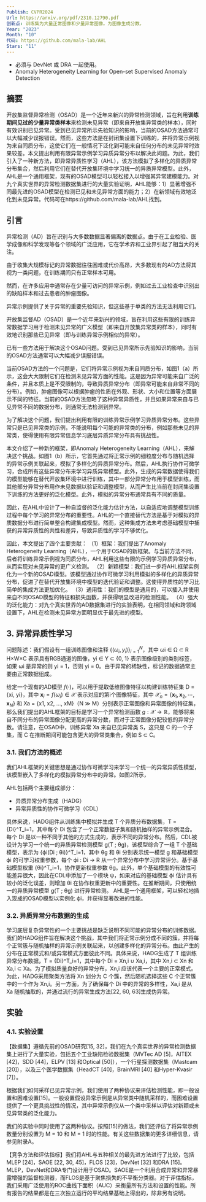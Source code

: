 ```yaml
---
Publish: CVPR2024
Url: https://arxiv.org/pdf/2310.12790.pdf
创新点: 训练集为大量正常图像和少量异常图像。为图像生成分数。
Year: "2023"
Month: "10"
代码: https://github.com/mala-lab/AHL
Stars: "11"
---
```

- 必须与 DevNet 或 DRA 一起使用。
- Anomaly Heterogeneity Learning for Open-set Supervised Anomaly Detection

## 摘要

开放集监督异常检测（OSAD）是一个近年来新兴的异常检测领域，旨在利用**训练期间见过的少量异常类样本**来检测未见异常（即来自开放集异常类的样本），同时有效识别已见异常。受到已见异常所示先验知识的影响，当前的OSAD方法通常可以大幅减少误报错误。然而，这些方法是在封闭集设置下训练的，并将异常示例视为来自同质分布，这使它们在一般情况下泛化到可能来自任何分布的未见异常时效果较差。本文提出利用有限异常示例学习异质异常分布以解决此问题。为此，我们引入了一种新方法，即异常异质性学习（AHL），该方法模拟了多样化的异质异常分布集合，然后利用它们在替代开放集环境中学习统一的异质异常模型。此外，AHL是一个通用框架，现有的OSAD模型可以轻松接入以增强其异常建模能力。对九个真实世界的异常检测数据集进行的大量实验证明，AHL能够：1）显著增强不同最先进的OSAD模型在检测已见和未见异常方面的能力；2）在新领域有效地泛化到未见异常。代码可在https://github.com/mala-lab/AHL找到。

## 引言

异常检测（AD）旨在识别与大多数数据显著偏离的数据点。由于在工业检验、医学成像和科学发现等各个领域的广泛应用，它在学术界和工业界引起了相当大的关注。

由于收集大规模标记的异常数据往往困难或代价高昂，大多数现有的AD方法将其视为一类问题，在训练期间只有正常样本可用。

然而，在许多应用中通常存在少量可访问的异常示例，例如过去工业检查中识别出的缺陷样本和过去患者的肿瘤图像。

异常示例提供了关于异常的重要先验知识，但这些基于单类的方法无法利用它们。

开放集监督AD（OSAD）是一个近年来新兴的领域，旨在利用这些有限的训练异常数据学习用于检测未见异常的广义模型（即来自开放集异常类的样本），同时有效地识别那些已见异常（即与训练异常示例相似的异常）。

已有一些方法用于解决这个OSAD问题。受到已见异常所示先验知识的影响，当前的OSAD方法通常可以大幅减少误报错误。

当前OSAD方法的一个问题是，它们将异常示例视为来自同质分布，如图1（a）所示，这会大大限制它们在检测未见异常方面的性能。这是因为异常可能来自广泛的条件，并且本质上是不受限制的，导致异质异常分布（即异常可能来自非常不同的分布）。例如，肿瘤图像可以根据肿瘤的性质在外观、形状、大小和位置等方面展示不同的特征。当前的OSAD方法忽略了这种异常异质性，并且如果异常来自与已见异常不同的数据分布，则通常无法检测到异常。

为了解决这个问题，我们提出利用有限的训练异常示例学习异质异常分布。这些异常只是已见异常类的示例，不能说明每个可能的异常类的分布，例如那些未见的异常类，使得使用有限异常信息学习底层异质异常分布具有挑战性。

本文介绍了一种新的框架，即Anomaly Heterogeneity Learning（AHL），来解决这个挑战。如图1（b）所示，它首先通过将正常示例的细粒度分布与随机选择的异常示例关联起来，模拟了多样化的异质异常分布。然后，AHL执行协作可微学习，合成所有这些异常分布来学习异质异常模型。此外，生成的异常数据使得我们的模型能够在替代开放集环境中进行训练，其中一部分异常分布用于模型训练，而其他部分异常分布用作未见数据以验证和调整模型，从而产生比当前在封闭集设置下训练的方法更好的泛化模型。此外，模拟的异常分布通常具有不同的质量。

因此，在AHL中设计了一种自监督的泛化能力估计方法，以自适应地调整模型训练过程中每个学习的异常分布的重要性。AHL的一个直接替代方法是基于对模拟的异质数据分布进行简单整合构建集成模型。然而，这种集成方法未考虑基础模型中捕获的异常异质性的共性和差异，导致异质性的学习不够优化。

因此，本文提出了四个主要贡献：
（1）框架：我们提出了Anomaly Heterogeneity Learning（AHL），一个用于OSAD的新框架。与当前方法不同，后者将训练异常示例视为同质分布，AHL利用这些有限的示例学习异质异常分布，从而实现对未见异常的更广义检测。
（2）新颖模型：我们进一步将AHL框架实例化为一个新的OSAD模型。该模型通过协作可微学习利用模拟的多样化的异质异常分布，促进了在替代开放集环境中模型的迭代验证和调整。这使得异质性的学习比简单的集成方法更加优化。
（3）通用性：我们的模型是通用的，可以插入并使用来自不同OSAD模型的特征和损失函数，并获得明显改进的检测性能。
（4）强大的泛化能力：对九个真实世界的AD数据集进行的实验表明，在相同领域和跨领域设置下，AHL在检测未见异常方面明显优于最先进的模型。

## 3. 异常异质性学习 

问题陈述：我们假设有一组训练图像和注释 $\{(\omega_i, y_i)\}_{i=1}^N$，其中 ωi ∈ Ω ⊂ R H×W×C 表示具有RGB通道的图像，yi ∈ Y ⊂ {0, 1} 表示图像级别的类别标签，如果 ωi 是异常的则 yi = 1，否则 yi = 0。由于异常的稀缺性，标记的数据通常主要由正常数据组成。

给定一个现有的AD模型 $f(\cdot)$，可以用于提取低维图像特征以构建训练特征集 D = {xi, yi}，其中 $\textbf{x}_i = f(\omega_i) \in \mathcal{X}$ 表示对应的第i个图像特征，其中 $\mathcal{X}_n = \{\textbf{x}_1, \textbf{x}_2, \cdots, \textbf{x}_N \}$ 和 Xa = {x1, x2, ..., xM}（N ≫ M）分别表示正常图像和异常图像的特征集，那么我们提出的AHL框架的目标是学习一个异常检测函数 $g : \mathcal{X} \to \mathbb{R}$，能够将来自不同分布的异常图像分配更高的异常分数，而对于正常图像分配较低的异常分数。请注意，在OSAD中，训练异常 Xa 来自已见异常类 S，这只是 C 的一个子集，而 C 在推断期间可能包含更大的异常类集合，例如 S ⊂ C。

### 3.1. 我们方法的概述 

我们AHL框架的关键思想是通过协作可微学习来学习一个统一的异常异质性模型，该模型嵌入了多样化的模拟异常分布中的异常。如图2所示，

AHL包括两个主要组成部分：
- 异质异常分布生成（HADG）
- 异常异质性的协作可微学习（CDL）

具体来说，HADG组件从训练集中模拟并生成 T 个异质分布数据集，T = {Di}^T_i=1，其中每个 Di 包含了一个正常数据子集和随机抽样的异常示例混合。每个 Di 是以一种不同于其他的方式生成的，表示不同的异常分布。然后，CDL被设计为学习一个统一的异质异常检测模型 g(T ; θg)，该模型综合了一组 T 个基础模型，表示为 {ϕi(Di ; θi)}^T_i=1，其中 θg 和 θi 分别表示统一模型 g 和基础模型 ϕi 的可学习权重参数，每个 ϕi : Di → R 从一个异常分布中学习异常评分。基于基础模型权重 {θi}^T_i=1，协作更新权重参数 θg。此外，单个基础模型的有效性可能差异很大，因此在CDL中添加了一个模块 ψ，如果对应的基础模型 ϕi 估计具有较小的泛化误差，则增加 θi 在协作权重更新中的重要性。在推断期间，只使用统一的异质异常模型 g(T ; θg) 进行异常检测。 AHL是一个通用框架，可以轻松地插入现成的OSAD模型以实例化 ϕi，并获得显著改进的性能。

### 3.2. 异质异常分布数据的生成 

学习底层复杂异常性的一个主要挑战是缺乏说明不同可能的异常分布的训练数据。我们的HADG组件旨在解决这个挑战，其中我们将正常示例分成不同的簇，并将每个正常簇与随机抽样的异常示例关联起来，以创建多样化的异常分布。由此产生的分布在正常模式和/或异常模式方面彼此不同。具体来说，HADG生成了 T 组训练异常分布数据，T = {Di}^T_i=1，其中每个 Di = Xn,i ∪ Xa,i，其中 Xn,i ⊂ Xn 和 Xa,i ⊂ Xa。为了模拟质量良好的异常分布，Xn,i 应该代表一个主要的正常模式。为此，HADG采用聚类方法将 Xn 划分为 C 个簇，然后随机选择这些 C 个正常簇中的一个作为 Xn,i。另一方面，为了确保每个 Di 中的异常的多样性，Xa,i 是从 Xa 随机抽取的，并通过流行的异常生成方法[22, 60, 63]生成伪异常。

  
## 实验 

### 4.1. 实验设置 

【数据集】遵循先前的OSAD研究[15, 32]，我们在九个真实世界的异常检测数据集上进行了大量实验，包括五个工业缺陷检验数据集（MVTec AD [5]，AITEX [42]，SDD [44]，ELPV [13] 和Optical [50]），一个行星探测数据集（Mastcam [20]），以及三个医学数据集（HeadCT [40]，BrainMRI [40] 和Hyper-Kvasir [7]）。

根据我们如何采样已见异常示例，我们使用了两种协议来评估检测性能，即一般设置和困难设置[15]。一般设置假设异常示例是从异常类中随机采样的，而困难设置提供了一个更具挑战性的情况，其中异常示例仅从一个类中采样以评估对新颖或未见异常类的泛化能力。

我们的实验中同时使用了这两种协议。按照[15]的做法，我们还评估了将异常示例数量分别设置为 M = 10 和 M = 1 时的性能。有关这些数据集的更多详细信息，请参见附录A。 

【竞争方法和评估指标】我们将AHL与五种相关的最先进方法进行了比较，包括MLEP [24]，SAOE [22, 30, 45]，FLOS [23]，DevNet [32] 和DRA [15]。MLEP，DevNet和DRA专门设计用于OSAD。SAOE是一个利用合成异常和异常暴露增强的监督检测器，而FLOS是基于聚焦损失的不平衡分类器。对于评估指标，我们采用广泛使用的ROC曲线下面积（AUC）来衡量所有方法和设置的性能。所有报告的结果都是在三次独立运行的平均结果基础上得出的，除非另有说明。
